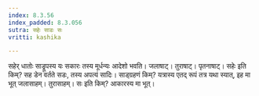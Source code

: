 ```yaml
---
index: 8.3.56
index_padded: 8.3.056
sutra: सहेः साडः सः
vritti: kashika

---
```

सहेर् धातोः साड्रूपस्य यः सकारः तस्य मूर्धन्यः आदेशो भवति। जलाषाट्। तुराषाट्। पृतनाषाट्। सहेः इति किम्? सह डेन वर्तते सडः, तस्य अपत्यं सादिः। साड्ग्रहणं किम्? यत्रास्य एतद् रूपं तत्र यथा स्यात्, इह मा भूत् जलासाहम्। तुरासाहम्। सः इति किम्? आकारस्य मा भूत्।
